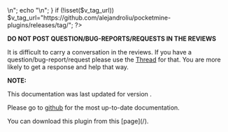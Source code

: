 <?php
if (!isset($v_forum_thread)) {
  echo "<!-- Add the line: -->\n";
  echo "<!-- php: \$v_forum_thread = \"http://forums.pocketmine.net/threads/XXXX\"; -->\n";
}
if (!isset($v_tag_url)) $v_tag_url="https://github.com/alejandroliu/pocketmine-plugins/releases/tag/";
?>

<?php if (isset($v_forum_thread)) { ?>
**DO NOT POST QUESTION/BUG-REPORTS/REQUESTS IN THE REVIEWS**

It is difficult to carry a conversation in the reviews.  If you
have a question/bug-report/request please use the
[Thread](<?= $v_forum_thread?>) for
that.  You are more likely to get a response and help that way.
<?php } ?>

**NOTE:**

This documentation was last updated for version **<?=$yaml["version"]?>**.

<?php if (isset($yaml["website"])) {?>
Please go to
[github](<?=$yaml["website"]?>)
for the most up-to-date documentation.
<?php } ?>

You can download this plugin from this [page](<?=$v_tag_url?>/<?=$yaml["name"].'-'.$yaml["version"]?>).
